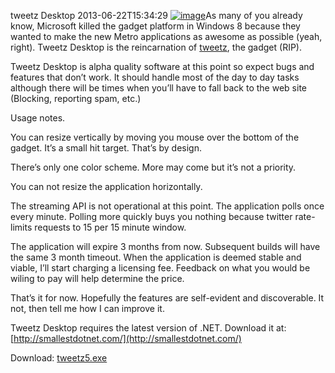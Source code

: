 tweetz Desktop
2013-06-22T15:34:29
[![image](http://az667460.vo.msecnd.net/cdn/images/blog/Windows-Live-Writer/tweetz-Desktop_9B6D/image_thumb.png)](http://az667460.vo.msecnd.net/cdn/images/blog/Windows-Live-Writer/tweetz-Desktop_9B6D/image_2.png)As many of you already know, Microsoft killed the gadget platform in Windows 8 because they wanted to make the new Metro applications as awesome as possible (yeah, right). Tweetz Desktop is the reincarnation of [tweetz](/tweetz), the gadget (RIP).

Tweetz Desktop is alpha quality software at this point so expect bugs and features that don’t work. It should handle most of the day to day tasks although there will be times when you’ll have to fall back to the web site (Blocking, reporting spam, etc.)

Usage notes.

You can resize vertically by moving you mouse over the bottom of the gadget. It’s a small hit target. That’s by design.

There’s only one color scheme. More may come but it’s not a priority.

You can not resize the application horizontally.

The streaming API is not operational at this point. The application polls once every minute. Polling more quickly buys you nothing because twitter rate-limits requests to 15 per 15 minute window.

The application will expire 3 months from now. Subsequent builds will have the same 3 month timeout. When the application is deemed stable and viable, I’ll start charging a licensing fee. Feedback on what you would be wiling to pay will help determine the price.

That’s it for now. Hopefully the features are self-evident and discoverable. It not, then tell me how I can improve it. 

Tweetz Desktop requires the latest version of .NET. Download it at: [http://smallestdotnet.com/](http://smallestdotnet.com/)

Download: [tweetz5.exe](/downloads)
